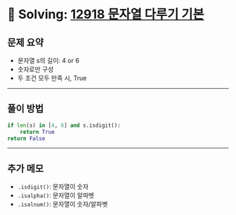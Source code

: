 # 📝 Solving: [12918 문자열 다루기 기본](https://school.programmers.co.kr/learn/courses/30/lessons/12918)

## 문제 요약

- 문자열 s의 길이: 4 or 6
- 숫자로만 구성 
- 두 조건 모두 만족 시, True

---

## 풀이 방법

```Python
if len(s) in [4, 6] and s.isdigit():
    return True
return False
```

---

## 추가 메모

- `.isdigit()`: 문자열이 숫자
- `.isalpha()`: 문자열이 알파벳
- `.isalnum()`: 문자열이 숫자/알파벳